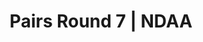 ---
layout: match
title: Pairs Round 7 | NDAA
keywords: NDAA, norwich & district anglers association, norwich & district anglers, norwich and district angling, norwich & district, matches, fishing match, match result, ndaa pairs series round 7, ndaa pairs round 7
match-period: rounds
match-type: pairs
sections:
  - title: Match Information
    hash: match-info
    css-class: match-info
    paragraphs:
      - hdr:
        img:
        sentences:
          - txt: Series to be decided by Pairs' aggregate weight from 6 of the 7 rounds (each Pair can drop their lowest aggregate weight from a given round).
          - txt: Each pairing will be split between Zone A and Zone B.
          # - txt: Each Zone will consist of 2 sections.
          # - txt: Payout Per Round
          # - ulist-items:
          #   - item: Top 4 Pairs based on section points.
          #   - item: Top 2 anglers per section.
          - txt: There may be space on each round for Pairs to fish without being included in the Series.
          - txt: Please contact the match organiser, **Tony Gibbons 01603 4009738 / [bookings@ndaa.org.uk](mailto:bookings@ndaa.org.uk)**, for further information.
#   - title: Match Result
#     hash: match-result
#     paragraphs:
#       - hdr:
#         img:
#         sentences:
#           - txt: Pairs result on the day decided by points (result shown above).
#           - txt: Series to be decided by Pairs' aggregate weight from 6 of the 7 rounds (each Pair can drop their lowest aggregate weight from a given round).
#   - title: 
#     hash:
#     css-class: table-container
#     paragraphs:
#       - result-file: pairs-r7
---